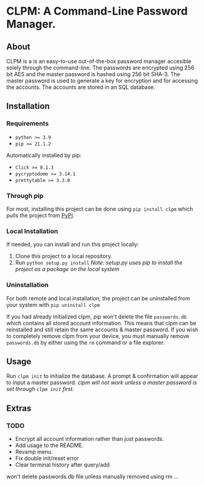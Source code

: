 # CLPM: A Command-Line Password Manager. 
## About 
CLPM is a is an easy-to-use out-of-the-box password manager accesible solely through the command-line. The passwords are encrypted using 256 bit AES and the master password is hashed using 256 bit SHA-3. The master password is used to generate a key for encryption and for accessing the accounts. The accounts are stored in an SQL database. 

## Installation
### Requirements
* `python >= 3.9`
* `pip >= 21.1.2`

Automatically installed by pip:
* `Click >= 8.1.3`
* `pycryptodome >= 3.14.1`
* `prettytable >= 3.3.0`

### Through pip
For most, installing this project can be done using `pip install clpm`
which pulls the project from [PyPI](https://pypi.org/project/clpm/).


### Local Installation
If needed, you can install and run this project locally:
1. Clone this project to a local repository.
2. Run `python setup.py install`
*Note: setup.py uses pip to install the project as a package on the local system*

### Uninstallation
For both remote and local installation, the project can be uninstalled from your system with `pip uninstall clpm`

If you had already initialized clpm, pip won't delete the file `passwords.db` which contains all stored account information. This means that clpm can be reinstalled and still retain the same accounts & master password. If you wish to completely remove clpm from your device, you must manually remove `passwords.db` by either using the `rm` command or a file explorer. 

   
## Usage
Run `clpm init` to initialize the database. A prompt & confirmation will appear to input a master password.
*clpm will not work unless a master password is set through `clpm init` first.* 



## Extras

### TODO
* Encrypt all account information rather than just passwords.
* Add usage to the README.
* Revamp menu.
* Fix double init/reset error
* Clear terminal history after query/add




won't delete passwords.db file unless manually removed using rm ...
